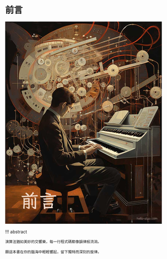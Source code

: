 # 前言

![前言](../assets/covers/chapter_preface.jpg)

!!! abstract

    演算法猶如美妙的交響樂，每一行程式碼都像韻律般流淌。
    
    願這本書在你的腦海中輕輕響起，留下獨特而深刻的旋律。
